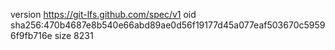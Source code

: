 version https://git-lfs.github.com/spec/v1
oid sha256:470b4687e8b540e66abd89ae0d56f19177d45a077eaf503670c59596f9fb716e
size 8231

